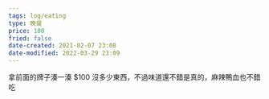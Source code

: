 ```yaml
---
tags: log/eating
type: 晚餐
price: 100
fried: false
date-created: 2021-02-07 23:08
date-modified: 2022-03-29 23:09
---
```


拿前面的牌子湊一湊 $100 沒多少東西，不過味道還不錯是真的，麻辣鴨血也不錯吃